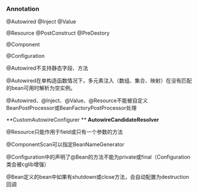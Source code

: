 ### Annotation

@Autowired  @Inject  @Value

@Resource  @PostConstruct  @PreDestory

@Component

@Configuration

@Autowired不支持静态字段、方法

@Autowired在单构造函数情况下，多元素注入（数组、集合、映射）在没有匹配的bean可用时解析为空实例。

@Autowired、@Inject、@Value、@Resource不能被自定义BeanPostProcessor或BeanFactoryPostProcessor处理

**CustomAutowireConfigurer **    **AutowireCandidateResolver**

@Resource只能作用于field或只有一个参数的方法

@ComponentScan可以指定BeanNameGenerator

@Configuration中的声明了@Bean的方法不能为private或final（Configuration类会被cglib增强）

@Bean定义的bean中如果有shutdown或close方法，会自动配置为destruction回调